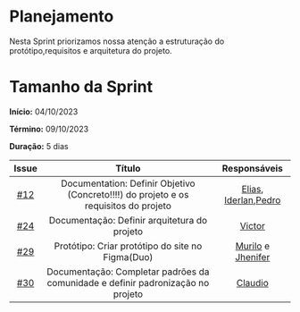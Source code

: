 # Planejamento

Nesta Sprint priorizamos nossa atenção a estruturação do protótipo,requisitos e arquitetura do projeto.

# Tamanho da Sprint

**Início:**  04/10/2023

**Término:** 09/10/2023

**Duração:** 5 dias

|                          Issue                           |              Título               |                    Responsáveis                     |
| :------------------------------------------------------: | :-------------------------------: | :-------------------------------------------------: |
| [#12](https://github.com/unb-mds/2023-2-Squad05/issues/12) |      Documentation: Definir Objetivo (Concreto!!!!) do projeto e os requisitos do projeto     | [Elias](https://github.com/EliasOliver21), [Iderlan](https://github.com/IderlanJ),[Pedro](https://github.com/Pedrin0030) |
| [#24](https://github.com/unb-mds/2023-2-Squad05/issues/24) | Documentação: Definir arquitetura do projeto  | [Victor](https://github.com/VictorGCOSTA)|
| [#29](https://github.com/unb-mds/2023-2-Squad05/issues/29) |   Protótipo: Criar protótipo do site no Figma(Duo)  | [Murilo](https://github.com/MuriloBDSR) e [Jhenifer](https://github.com/jheniferib) |
| [#30](https://github.com/unb-mds/2023-2-Squad05/issues/30) | Documentação: Completar padrões da comunidade e definir padronização no projeto      | [Claudio](https://github.com/claudiohsc) |
